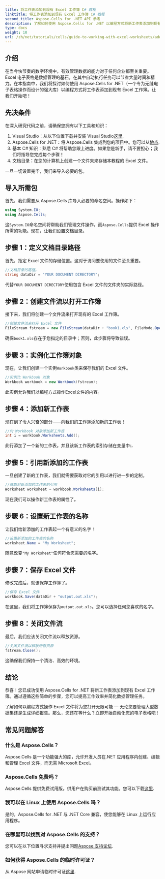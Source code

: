 ```yaml
---
title: 将工作表添加到现有 Excel 工作簿 C# 教程
linktitle: 将工作表添加到现有 Excel 工作簿 C# 教程
second_title: Aspose.Cells for .NET API 参考
description: 了解如何使用 Aspose.Cells for .NET 以编程方式将新工作表添加到现有 Excel 工作簿。本分步指南介绍了如何保存修改后的工作簿，方便开发人员操作。
type: docs
weight: 10
url: /zh/net/tutorials/cells/guide-to-working-with-excel-worksheets/adding-worksheet-to-existing-excel-workbook-csharp-tutorial/
---
```

## 介绍

在当今快节奏的数字环境中，有效管理数据的能力对于任何企业都至关重要。Excel 电子表格是数据管理的基石，在其中自动执行任务可以节省大量时间和精力。在本指南中，我们将探讨如何使用 Aspose.Cells for .NET（一个专为无缝电子表格操作而设计的强大库）以编程方式将工作表添加到现有 Excel 工作簿。让我们开始吧！

## 先决条件

在深入研究代码之前，请确保您拥有以下工具和知识：

1.  Visual Studio：从以下位置下载并安装 Visual Studio[这里](https://visualstudio.microsoft.com/vs/).
2. Aspose.Cells for .NET：将 Aspose.Cells 集成到您的项目中。您可以从[地点](https://releases.aspose.com/cells/net/).
3. 基本 C# 知识：熟悉 C# 将帮助您跟上进度。如果您是新手，请不要担心；我们将指导您完成每个步骤！
4. 文档目录：在您的计算机上创建一个文件夹来存储本教程的 Excel 文件。

一旦一切设置完毕，我们来导入必要的包。

## 导入所需包

首先，我们需要从 Aspose.Cells 库导入必要的命名空间。操作如下：

```csharp
using System.IO;
using Aspose.Cells;
```

这`System.IO`命名空间将帮助我们管理文件操作，而`Aspose.Cells`提供 Excel 操作所需的功能。现在，让我们设置文档目录。

## 步骤 1：定义文档目录路径

首先，指定 Excel 文件的存储位置。这对于访问要使用的文件至关重要。

```csharp
//文档目录的路径。
string dataDir = "YOUR DOCUMENT DIRECTORY";
```

代替`YOUR DOCUMENT DIRECTORY`使用包含 Excel 文件的文件夹的实际路径。

## 步骤 2：创建文件流以打开工作簿

接下来，我们将创建一个文件流来打开现有的 Excel 工作簿。

```csharp
//创建文件流来打开 Excel 文件
FileStream fstream = new FileStream(dataDir + "book1.xls", FileMode.Open);
```

确保`book1.xls`存在于您指定的目录中；否则，此步骤将导致错误。

## 步骤 3：实例化工作簿对象

现在，让我们创建一个实例`Workbook`类来保存我们的 Excel 文件。

```csharp
//实例化 Workbook 对象
Workbook workbook = new Workbook(fstream);
```

此实例允许我们以编程方式操作Excel文件的内容。

## 步骤 4：添加新工作表

现在到了令人兴奋的部分——向我们的工作簿添加新的工作表！

```csharp
//向 Workbook 对象添加新工作表
int i = workbook.Worksheets.Add();
```

此行添加了一个新的工作表，并且该新工作表的索引存储在变量中`i`.

## 步骤 5：引用新添加的工作表

一旦创建了新的工作表，我们就需要获取对它的引用以进行进一步的定制。

```csharp
//获取对新添加的工作表的引用
Worksheet worksheet = workbook.Worksheets[i];
```

现在我们可以操作新工作表的属性了。

## 步骤 6：设置新工作表的名称

让我们给新添加的工作表起一个有意义的名字！

```csharp
//设置新添加的工作表的名称
worksheet.Name = "My Worksheet";
```

随意改变`"My Worksheet"`任何符合您需要的名字。

## 步骤 7：保存 Excel 文件

修改完成后，就该保存工作簿了。

```csharp
//保存 Excel 文件
workbook.Save(dataDir + "output.out.xls");
```

在这里，我们将工作簿保存为`output.out.xls`。您可以选择任何您喜欢的名字。

## 步骤 8：关闭文件流

最后，我们应该关闭文件流以释放资源。

```csharp
//关闭文件流以释放所有资源
fstream.Close();
```

这确保我们保持一个清洁、高效的环境。

## 结论

恭喜！您已成功使用 Aspose.Cells for .NET 将新工作表添加到现有 Excel 工作簿。通过遵循这些简单的步骤，您可以提高工作效率并简化数据管理任务。 

了解如何以编程方式操作 Excel 文件将为您打开无限可能 — 无论您要管理大型数据集还是生成详细报告。那么，您还在等什么？立即开始自动化您的电子表格吧！

## 常见问题解答

### 什么是 Aspose.Cells？
Aspose.Cells 是一个功能强大的库，允许开发人员在.NET 应用程序内创建、编辑和管理 Excel 文件，而无需 Microsoft Excel。

### Aspose.Cells 免费吗？
 Aspose.Cells 提供免费试用版，供用户在购买前测试其功能。您可以下载[这里](https://releases.aspose.com/cells/net/).

### 我可以在 Linux 上使用 Aspose.Cells 吗？
是的，Aspose.Cells for .NET 与 .NET Core 兼容，使您能够在 Linux 上运行应用程序。

### 在哪里可以找到对 Aspose.Cells 的支持？
您可以在以下位置寻求支持并提出问题[Aspose 支持论坛](https://forum.aspose.com/c/cells/9).

### 如何获得 Aspose.Cells 的临时许可证？
从 Aspose 网站申请临时许可证[这里](https://purchase.conholdate.com/temporary-license/).